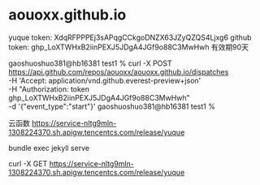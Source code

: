 # aouoxx.github.io


yuque token: XdqRFPPPEj3sAPqgCCkgoDNZX63JZyQZQS4Ljxg6
github token: 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  有效期90天


gaoshuoshuo381@hb16381 test1 % curl -X POST https://api.github.com/repos/aouoxx/aouoxx.github.io/dispatches \
     -H 'Accept: application/vnd.github.everest-preview+json' \
     -H "Authorization: token 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" \
     -d '{"event_type":"start"}'
gaoshuoshuo381@hb16381 test1 %



云函数
https://service-nltg9mln-1308224370.sh.apigw.tencentcs.com/release/yuque

bundle exec jekyll serve


curl -X GET https://service-nltg9mln-1308224370.sh.apigw.tencentcs.com/release/yuque